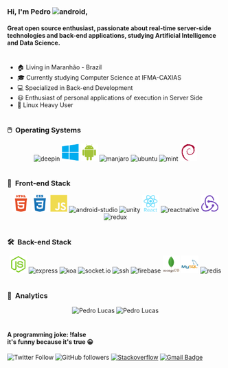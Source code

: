 <h3>Hi, I'm Pedro <img src="https://emojipedia-us.s3.dualstack.us-west-1.amazonaws.com/thumbs/120/google/241/waving-hand_1f44b.png" alt="android" width="30" height="30"/>,</h3>
<p align="left">

<h4>Great open source enthusiast, passionate about real-time server-side technologies and back-end applications, studying Artificial Intelligence and Data Science.</h4>

#

- 🏠 Living in Maranhão - Brazil
- 🎓 Currently studying Computer Science at IFMA-CAXIAS
- 💻 Specialized in Back-end Development
- 😃 Enthusiast of personal applications of execution in Server Side
- 🐧 Linux Heavy User

#

### 🖱️&nbsp; Operating Systems

<p align="center">
<img src="https://wiki.manjaro.org/images/6/61/Deepin-logo.png" alt="deepin" width="40" height="40"/>
<img src="https://raw.githubusercontent.com/devicons/devicon/master/icons/windows8/windows8-original.svg" alt="windows" width="40" height="40"/>
<img src="https://raw.githubusercontent.com/devicons/devicon/master/icons/android/android-plain.svg" alt="android" width="40" height="40"/>
<img src="https://upload.wikimedia.org/wikipedia/commons/thumb/3/3e/Manjaro-logo.svg/1200px-Manjaro-logo.svg.png" alt="manjaro" width="40" height="40"/>
<img src="https://plus.diolinux.com.br/uploads/default/original/2X/5/5fbbe01c492a84e01ec1dc828205e06db2f0a52e.png" alt="ubuntu" width="40" height="40"/>
<img src="https://camo.githubusercontent.com/8239ced0b920d302347be142662f6f6deb98b71a/687474703a2f2f692e696d6775722e636f6d2f50526276674c392e6a7067" alt="mint" width="40" height="40"/>
<img src="https://raw.githubusercontent.com/devicons/devicon/master/icons/debian/debian-original.svg" alt="debian" width="40" height="40"/>
</p>

#

### 🎨&nbsp; Front-end Stack

<p align="center">
 <img src="https://raw.githubusercontent.com/devicons/devicon/master/icons/html5/html5-plain-wordmark.svg" alt="html" width="40" height="40"/>
<img src="https://raw.githubusercontent.com/devicons/devicon/master/icons/css3/css3-plain-wordmark.svg" alt="css" width="40" height="40"/>
<img src="https://raw.githubusercontent.com/devicons/devicon/master/icons/javascript/javascript-plain.svg" alt="js" width="40" height="40"/>
<img src="https://www.celsonunes.com.br/wp-content/uploads/2018/06/Android_Studio_icon.svg_.png" alt="android-studio" width="40" height="40"/> <img src="https://cdn4.iconfinder.com/data/icons/logos-brands-5/24/unity-512.png" alt="unity" width="40" height="40"/>
<img src="https://raw.githubusercontent.com/devicons/devicon/master/icons/react/react-original-wordmark.svg" alt="react" width="40" height="40"/> <img src="https://reactnative.dev/img/header_logo.svg" alt="reactnative" width="40" height="40"/>
<img src="https://raw.githubusercontent.com/devicons/devicon/master/icons/redux/redux-original.svg" alt="redux" width="40" height="40"/>
<img src="https://cdn.iconscout.com/icon/free/png-256/electron-67-1175035.png" alt="redux" width="40" height="40"/>
 </p>

#

### 🛠️&nbsp; Back-end Stack

<p align="center">
<img src="https://raw.githubusercontent.com/devicons/devicon/master/icons/nodejs/nodejs-original.svg" alt="node" width="40" height="40"/>
<img src="https://expressjs.com/images/favicon.png" alt="express" width="40" height="40"/>
<img src="https://gcdn.pbrd.co/images/axsb2S2d5ntT.png?o=1" alt="koa" width="40" height="40"/>
<img src="https://cdn.worldvectorlogo.com/logos/socket-io.svg" alt="socket.io" width="40" height="40"/>
<img src="https://image.winudf.com/v2/image1/Y29tLmZpcmV3YWxsLnNzaGNsaWVudF9pY29uXzE1NTk3NTI0NDhfMDA1/icon.png?w=170&fakeurl=1" alt="ssh" width="40" height="40"/>
<img src="https://www.vectorlogo.zone/logos/firebase/firebase-icon.svg" alt="firebase" width="40" height="40"/>
<img src="https://raw.githubusercontent.com/devicons/devicon/master/icons/mongodb/mongodb-original-wordmark.svg" alt="mongodb" width="40" height="40"/>
<img src="https://raw.githubusercontent.com/devicons/devicon/master/icons//mysql/mysql-original-wordmark.svg" alt="mysql" width="40" height="40"/>
<img src="https://cdn.iconscout.com/icon/free/png-512/redis-5-1175104.png" alt="redis" width="40" height="40"/>
 </p>

#

### 🔎&nbsp; Analytics

<p align="center">
<img height="180em" src="https://github-readme-stats.vercel.app/api?username=deamonpedro&show_icons=true&hide=stars" alt="Pedro Lucas" />
<img height="180em" src="https://github-readme-stats-eight-theta.vercel.app/api/top-langs/?username=deamonpedro" alt="Pedro Lucas" />
</p>

#

<h4>A programming joke: !false<br>
it's funny because it's true 😀</h4>

![Twitter Follow](https://img.shields.io/twitter/follow/pedro_lucas_sc?label=Follow)
![GitHub followers](https://img.shields.io/github/followers/DeamonPedro?label=Follow&style=social)
[![Stackoverflow](https://img.shields.io/badge/-Stackoverflow-13343787?logo=StackOverflow&logoColor=white&link=https://stackoverflow.com/users/13343787/pedro-lucas-carneiro)](https://stackoverflow.com/users/13343787/pedro-lucas-carneiro)
[![Gmail Badge](https://img.shields.io/badge/-Gmail-c14438?logo=Gmail&logoColor=white)](mailto:pedro.lucas.root@gmail.com)
